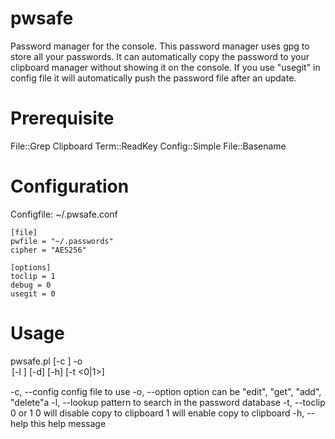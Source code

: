 pwsafe
======
Password manager for the console. This password manager uses gpg to store
all your passwords. It can automatically copy the password to your clipboard
manager without showing it on the console. 
If you use "usegit" in config file it will automatically push the password
file after an update.

Prerequisite
============
   File::Grep
   Clipboard
   Term::ReadKey
   Config::Simple
   File::Basename


Configuration
=============
Configfile: ~/.pwsafe.conf

	[file]
	pwfile = "~/.passwords"
	cipher = "AES256"
	
	[options]
	toclip = 1
	debug = 0
	usegit = 0

Usage
=====
pwsafe.pl [-c <config>] -o <option> [-l <lookup pattern>] [-d] [-h] [-t <0|1>]

-c, --config    config file to use
-o, --option    option can be "edit", "get", "add", "delete"a
-l, --lookup    pattern to search in the password database
-t, --toclip    0 or 1 
                0 will disable copy to clipboard
                1 will enable copy to clipboard
-h, --help      this help message
